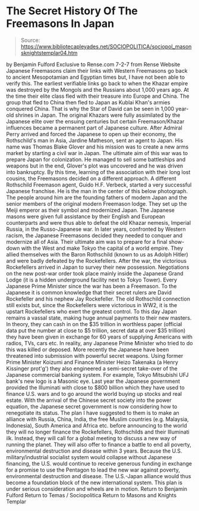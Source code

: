 # The Secret History Of The Freemasons In Japan

> Source: https://www.bibliotecapleyades.net/SOCIOPOLITICA/sociopol_masonsknightstemplar04.htm

by Benjamin Fulford Exclusive to Rense.com 7-2-7 from Rense Website
Japanese Freemasons claim their links with Western Freemasons go back to ancient Mesopotamian and Egyptian times but, I have not been able to verify this. The earliest verifiable links go back to when the Khazar empire was destroyed by the Mongols and the Russians about 1,000 years ago. At the time their elite class fled with their treasure into Europe and China. The group that fled to China then fled to Japan as Kublai Khan's armies conquered China. That is why the Star of David can be seen in 1,000 year-old shrines in Japan.
The original Khazars were fully assimilated by the Japanese elite over the ensuing centuries but certain Freemason/Khazar influences became a permanent part of Japanese culture. After Admiral Perry arrived and forced the Japanese to open up their economy, the Rothschild's man in Asia, Jardine Matheson, sent an agent to Japan. His name was Thomas Blake Glover and his mission was to create a new arms market by starting a civil war in Japan. The ultimate aim of this war was to prepare Japan for colonization. He managed to sell some battleships and weapons but in the end, Glover's plot was uncovered and he was driven into bankruptcy. By this time, learning of the association with their long lost cousins, the Freemasons decided on a different approach. A different Rothschild Freemason agent, Guido H.F. Verbeck, started a very successful Japanese franchise. He is the man in the center of this below photograph.
The people around him are the founding fathers of modern Japan and the senior members of the original modern Freemason lodge. They set up the Meiji emperor as their symbol and modernized Japan. The Japanese masons were given full assistance by their English and European counterparts and were thus able to defeat the old Khazar nemesis, Imperial Russia, in the Russo-Japanese war. In later years, confronted by Western racism, the Japanese Freemasons decided they needed to conquer and modernize all of Asia. Their ultimate aim was to prepare for a final show-down with the West and make Tokyo the capital of a world empire. They allied themselves with the Baron Rothschild (known to us as Adolph Hitler) and were badly defeated by the Rockefellers. After the war, the victorious Rockefellers arrived in Japan to survey their new possession. Negotiations on the new post-war order took place mainly inside the Japanese Grand Lodge (it is a hidden underground facility next to Tokyo Tower). Every Japanese Prime Minister since the war has been a Freemason. To the Japanese it is common knowledge that their secret rulers are David Rockefeller and his nephew Jay Rockefeller. The old Rothschild connection still exists but, since the Rockefellers were victorious in WW2, it is the upstart Rockefellers who exert the greatest control. To this day Japan remains a vassal state, making huge annual payments to their new masters. In theory, they can cash in on the $35 trillion in worthless paper (official data put the number at close to $5 trillion, secret data at over $35 trillion) they have been given in exchange for 60 years of supplying Americans with radios, TVs, cars etc.
In reality, any Japanese Prime Minister who tried to do this was killed or deposed. More recently the Japanese have been threatened into submission with powerful secret weapons. Using former Prime Minister Koizumi and Finance Minister Heizo Takenaka (a Henry Kissinger prot'g') they also engineered a semi-secret take-over of the Japanese commercial banking system.
For example, Tokyo Mitsubishi UFJ bank's new logo is a Masonic eye.
Last year the Japanese government provided the Illuminati with close to $800 billion which they have used to finance U.S. wars and to go around the world buying up stocks and real estate. With the arrival of the Chinese secret society into the power equation, the Japanese secret government is now considering how to renegotiate its status. The plan I have suggested to them is to make an alliance with Russia, China, India, the free Muslim countries (e.g. Malaysia, Indonesia), South America and Africa etc. before announcing to the world they will no longer finance the Rockefellers, Rothschilds and their Illuminati ilk. Instead, they will call for a global meeting to discuss a new way of running the planet. They will also offer to finance a battle to end all poverty, environmental destruction and disease within 3 years. Because the U.S. military/industrial socialist system would collapse without Japanese financing, the U.S. would continue to receive generous funding in exchange for a promise to use the Pentagon to lead the new war against poverty, environmental destruction and disease. The U.S.-Japan alliance would thus become a foundation block of the new international system. This plan is under serious consideration and wheels are in motion.
Return to Benjamin Fulford
Return to Temas / Sociopolitica
Return to Masons and Knights Templar

